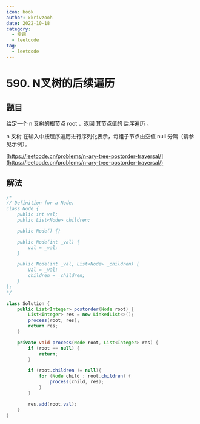 ```yaml
---
icon: book
author: xkrivzooh
date: 2022-10-18
category:
  - 专题
  - leetcode
tag:
  - leetcode
---
```


# 590. N叉树的后续遍历

## 题目

给定一个 n 叉树的根节点 root ，返回 其节点值的 后序遍历 。

n 叉树 在输入中按层序遍历进行序列化表示，每组子节点由空值 null 分隔（请参见示例）。

[https://leetcode.cn/problems/n-ary-tree-postorder-traversal/](https://leetcode.cn/problems/n-ary-tree-postorder-traversal/)

## 解法

```java
/*
// Definition for a Node.
class Node {
    public int val;
    public List<Node> children;

    public Node() {}

    public Node(int _val) {
        val = _val;
    }

    public Node(int _val, List<Node> _children) {
        val = _val;
        children = _children;
    }
};
*/

class Solution {
    public List<Integer> postorder(Node root) {
        List<Integer> res = new LinkedList<>();
        process(root, res);
        return res;
    }

    private void process(Node root, List<Integer> res) {
        if (root == null) {
            return;
        }

        if (root.children != null){
            for (Node child : root.children) {
                process(child, res);
            }
        }

        res.add(root.val);
    }
}
```
